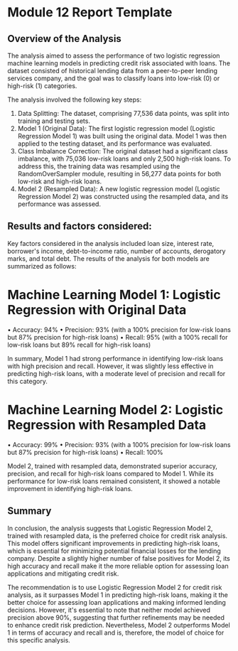 # Module 12 Report Template

## Overview of the Analysis

The analysis aimed to assess the performance of two logistic regression machine learning models in predicting credit risk associated with loans. The dataset consisted of historical lending data from a peer-to-peer lending services company, and the goal was to classify loans into low-risk (0) or high-risk (1) categories. 

The analysis involved the following key steps:

1.	Data Splitting: The dataset, comprising 77,536 data points, was split into training and testing sets.
2.	Model 1 (Original Data): The first logistic regression model (Logistic Regression Model 1) was built using the original data. Model 1 was then applied to the testing dataset, and its performance was evaluated.
3.	Class Imbalance Correction: The original dataset had a significant class imbalance, with 75,036 low-risk loans and only 2,500 high-risk loans. To address this, the training data was resampled using the RandomOverSampler module, resulting in 56,277 data points for both low-risk and high-risk loans.
4.	Model 2 (Resampled Data): A new logistic regression model (Logistic Regression Model 2) was constructed using the resampled data, and its performance was assessed.


## Results and factors considered:

Key factors considered in the analysis included loan size, interest rate, borrower's income, debt-to-income ratio, number of accounts, derogatory marks, and total debt.
The results of the analysis for both models are summarized as follows:


# Machine Learning Model 1: Logistic Regression with Original Data
•	Accuracy: 94%
•	Precision: 93% (with a 100% precision for low-risk loans but 87% precision for high-risk loans)
•	Recall: 95% (with a 100% recall for low-risk loans but 89% recall for high-risk loans)

In summary, Model 1 had strong performance in identifying low-risk loans with high precision and recall. However, it was slightly less effective in predicting high-risk loans, with a moderate level of precision and recall for this category.


# Machine Learning Model 2: Logistic Regression with Resampled Data
•	Accuracy: 99%
•	Precision: 93% (with a 100% precision for low-risk loans but 87% precision for high-risk loans)
•	Recall: 100%

Model 2, trained with resampled data, demonstrated superior accuracy, precision, and recall for high-risk loans compared to Model 1. While its performance for low-risk loans remained consistent, it showed a notable improvement in identifying high-risk loans.

## Summary

In conclusion, the analysis suggests that Logistic Regression Model 2, trained with resampled data, is the preferred choice for credit risk analysis. This model offers significant improvements in predicting high-risk loans, which is essential for minimizing potential financial losses for the lending company. Despite a slightly higher number of false positives for Model 2, its high accuracy and recall make it the more reliable option for assessing loan applications and mitigating credit risk.

The recommendation is to use Logistic Regression Model 2 for credit risk analysis, as it surpasses Model 1 in predicting high-risk loans, making it the better choice for assessing loan applications and making informed lending decisions. However, it's essential to note that neither model achieved precision above 90%, suggesting that further refinements may be needed to enhance credit risk prediction. Nevertheless, Model 2 outperforms Model 1 in terms of accuracy and recall and is, therefore, the model of choice for this specific analysis.


